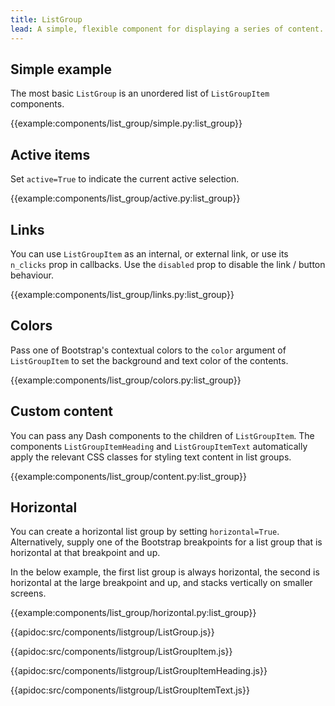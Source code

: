 ```yaml
---
title: ListGroup
lead: A simple, flexible component for displaying a series of content.
---
```


## Simple example

The most basic `ListGroup` is an unordered list of `ListGroupItem` components.

{{example:components/list_group/simple.py:list_group}}

## Active items

Set `active=True` to indicate the current active selection.

{{example:components/list_group/active.py:list_group}}

## Links

You can use `ListGroupItem` as an internal, or external link, or use its `n_clicks` prop in callbacks. Use the `disabled` prop to disable the link / button behaviour.

{{example:components/list_group/links.py:list_group}}

## Colors

Pass one of Bootstrap's contextual colors to the `color` argument of `ListGroupItem` to set the background and text color of the contents.

{{example:components/list_group/colors.py:list_group}}

## Custom content

You can pass any Dash components to the children of `ListGroupItem`. The components `ListGroupItemHeading` and `ListGroupItemText` automatically apply the relevant CSS classes for styling text content in list groups.

{{example:components/list_group/content.py:list_group}}

## Horizontal

You can create a horizontal list group by setting `horizontal=True`. Alternatively, supply one of the Bootstrap breakpoints for a list group that is horizontal at that breakpoint and up.

In the below example, the first list group is always horizontal, the second is horizontal at the large breakpoint and up, and stacks vertically on smaller screens.

{{example:components/list_group/horizontal.py:list_group}}

{{apidoc:src/components/listgroup/ListGroup.js}}

{{apidoc:src/components/listgroup/ListGroupItem.js}}

{{apidoc:src/components/listgroup/ListGroupItemHeading.js}}

{{apidoc:src/components/listgroup/ListGroupItemText.js}}
